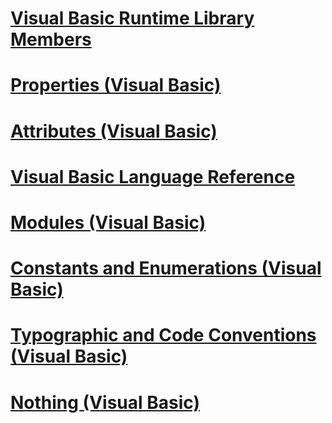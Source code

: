 # [Visual Basic Runtime Library Members](runtime-library-members.md)
# [Properties (Visual Basic)](properties.md)
# [Attributes (Visual Basic)](attributes-visual-basic.md)
# [Visual Basic Language Reference](index.md)
# [Modules (Visual Basic)](modules.md)
# [Constants and Enumerations (Visual Basic)](constants-and-enumerations.md)
# [Typographic and Code Conventions (Visual Basic)](typographic-and-code-conventions.md)
# [Nothing (Visual Basic)](nothing.md)
